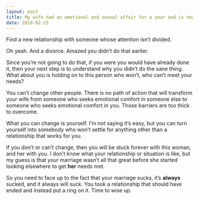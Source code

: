 ```yaml
---
layout: post
title: My wife had an emotional and sexual affair for a year and is now back with me. She still messages the other man and sometimes goes for walks with him but swears nothing is going on. What should I do?
date: 2018-02-25
---
```


<p>Find a new relationship with someone whose attention isn’t divided.</p><p>Oh yeah. And a divorce. Amazed you didn’t do that earlier.</p><p>Since you’re not going to do that, if you were you would have already done it, then your next step is to understand why you didn’t do the sane thing. What about you is holding on to this person who won’t, who can’t meet your needs?</p><p>You can’t change other people. There is no path of action that will transform your wife from someone who seeks emotional comfort in someone else to someone who seeks emotional comfort in you. Those barriers are too thick to overcome.</p><p>What you can change is yourself. I’m not saying it’s easy, but you can turn yourself into somebody who won’t settle for anything other than a relationship that works for you.</p><p>If you don’t or can’t change, then you will be stuck forever with this woman, and her with you. I don’t know what your relationship or situation is like, but my guess is that your marriage wasn’t all that great before she started looking elsewhere to get <b>her</b> needs met.</p><p>So you need to face up to the fact that your marriage sucks, it’s <b>always</b> sucked, and it always will suck. You took a relationship that should have ended and instead put a ring on it. Time to wise up.</p>
